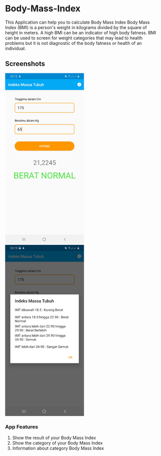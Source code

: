 # Body-Mass-Index

This Application can help you to calculate Body Mass Index
Body Mass Index (BMI) is a person's weight in kilograms divided by the square of height in meters. A high BMI can be an indicator of high body fatness. BMI can be used to screen for weight categories that may lead to health problems but it is not diagnostic of the body fatness or health of an individual.

## Screenshots

<img src="https://github.com/RifkiCS29/Body-Mass-Index/blob/master/screenshots/Screenshot_20200729-231551_Body%20Mass%20Index.jpg"
width="256">&nbsp;&nbsp;&nbsp;
<img src="https://github.com/RifkiCS29/Body-Mass-Index/blob/master/screenshots/Screenshot_20200729-231559_Body%20Mass%20Index.jpg"
width="256">&nbsp;&nbsp;&nbsp;

### App Features
1. Show the result of your Body Mass Index
2. Show the category of your Body Mass Index
3. Information about category Body Mass Index
